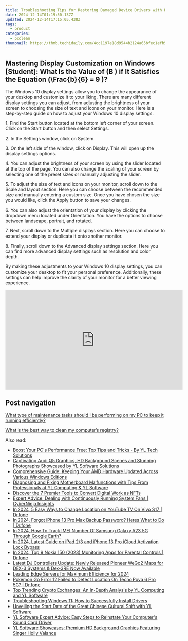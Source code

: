 ```yaml
---
title: Troubleshooting Tips for Restoring Damaged Device Drivers with Help From YL Software Experts
date: 2024-12-14T01:19:50.137Z
updated: 2024-12-14T17:15:05.438Z
tags:
  - product
categories:
  - pcclean
thumbnail: https://thmb.techidaily.com/4cc1197e18d9544b2124a65bfec1efb521b06ec232353dd58129a9184ba8b76a.jpg
---
```


## Mastering Display Customization on Windows [Student]: What Is the Value of \(B \) if It Satisfies the Equation \(\Frac{b}{6} = 9 \)?

The Windows 10 display settings allow you to change the appearance of your desktop and customize it to your liking. There are many different display settings you can adjust, from adjusting the brightness of your screen to choosing the size of text and icons on your monitor. Here is a step-by-step guide on how to adjust your Windows 10 display settings. 

1\. Find the Start button located at the bottom left corner of your screen. Click on the Start button and then select Settings.

2\. In the Settings window, click on System.

3\. On the left side of the window, click on Display. This will open up the display settings options. 

4\. You can adjust the brightness of your screen by using the slider located at the top of the page. You can also change the scaling of your screen by selecting one of the preset sizes or manually adjusting the slider.

5\. To adjust the size of text and icons on your monitor, scroll down to the Scale and layout section. Here you can choose between the recommended size and manually entering a custom size. Once you have chosen the size you would like, click the Apply button to save your changes.

6\. You can also adjust the orientation of your display by clicking the dropdown menu located under Orientation. You have the options to choose between landscape, portrait, and rotated.

7\. Next, scroll down to the Multiple displays section. Here you can choose to extend your display or duplicate it onto another monitor.

8\. Finally, scroll down to the Advanced display settings section. Here you can find more advanced display settings such as resolution and color depth. 

By making these adjustments to your Windows 10 display settings, you can customize your desktop to fit your personal preference. Additionally, these settings can help improve the clarity of your monitor for a better viewing experience.

<!-- affiliate ads begin -->
<iframe width="560" height="315" src="https://www.youtube.com/embed/0OxkndZbIA4?si=TWJlkTbYKsVag8-q" title="YouTube video player" frameborder="0" allow="accelerometer; autoplay; clipboard-write; encrypted-media; gyroscope; picture-in-picture; web-share" referrerpolicy="strict-origin-when-cross-origin" allowfullscreen></iframe>
<!-- affiliate ads end -->

## Post navigation

[What type of maintenance tasks should I be performing on my PC to keep it running efficiently?](https://tools.techidaily.com/pcclean/products/)

[What is the best way to clean my computer’s registry?](https://tools.techidaily.com/pcclean/products/)

<ins class="adsbygoogle"
     style="display:block"
     data-ad-format="autorelaxed"
     data-ad-client="ca-pub-7571918770474297"
     data-ad-slot="1223367746"></ins>

<ins class="adsbygoogle"
     style="display:block"
     data-ad-client="ca-pub-7571918770474297"
     data-ad-slot="8358498916"
     data-ad-format="auto"
     data-full-width-responsive="true"></ins>

<span class="atpl-alsoreadstyle">Also read:</span>
<div><ul>
<li><a href="https://discover-fantastic.techidaily.com/boost-your-pcs-performance-free-top-tips-and-tricks-by-yl-tech-solutions/"><u>Boost Your PC's Performance Free: Top Tips and Tricks - By YL Tech Solutions</u></a></li>
<li><a href="https://discover-fantastic.techidaily.com/captivating-audi-q5-graphics-hd-background-scenes-and-stunning-photographs-showcased-by-yl-software-solutions/"><u>Captivating Audi Q5 Graphics, HD Background Scenes and Stunning Photographs Showcased by YL Software Solutions</u></a></li>
<li><a href="https://driver-download.techidaily.com/comprehensive-guide-keeping-your-amd-hardware-updated-across-various-windows-editions/"><u>Comprehensive Guide: Keeping Your AMD Hardware Updated Across Various Windows Editions</u></a></li>
<li><a href="https://discover-fantastic.techidaily.com/diagnosing-and-fixing-motherboard-malfunctions-with-tips-from-professionals-at-yl-computing-and-yl-software/"><u>Diagnosing and Fixing Motherboard Malfunctions with Tips From Professionals at YL Computing & YL Software</u></a></li>
<li><a href="https://extra-resources.techidaily.com/discover-the-7-premier-tools-to-convert-digital-work-as-nfts/"><u>Discover the 7 Premier Tools to Convert Digital Work as NFTs</u></a></li>
<li><a href="https://hardware-help.techidaily.com/expert-advice-dealing-with-continuously-running-system-fans-cyberninja-insights/"><u>Expert Advice: Dealing with Continuously Running System Fans | CyberNinja Insights</u></a></li>
<li><a href="https://change-location.techidaily.com/in-2024-5-easy-ways-to-change-location-on-youtube-tv-on-vivo-s17-drfone-by-drfone-virtual-android/"><u>In 2024, 5 Easy Ways to Change Location on YouTube TV On Vivo S17 | Dr.fone</u></a></li>
<li><a href="https://iphone-unlock.techidaily.com/in-2024-forgot-iphone-13-pro-max-backup-password-heres-what-to-do-drfone-by-drfone-ios/"><u>In 2024, Forgot iPhone 13 Pro Max Backup Password? Heres What to Do | Dr.fone</u></a></li>
<li><a href="https://android-unlock.techidaily.com/in-2024-how-to-track-imei-number-of-samsung-galaxy-a23-5g-through-google-earth-by-drfone-android/"><u>In 2024, How To Track IMEI Number Of Samsung Galaxy A23 5G Through Google Earth?</u></a></li>
<li><a href="https://activate-lock.techidaily.com/in-2024-latest-guide-on-ipad-23-and-iphone-13-pro-icloud-activation-lock-bypass-by-drfone-ios/"><u>In 2024, Latest Guide on iPad 2/3 and iPhone 13 Pro iCloud Activation Lock Bypass</u></a></li>
<li><a href="https://android-location-track.techidaily.com/in-2024-top-9-nokia-150-2023-monitoring-apps-for-parental-controls-drfone-by-drfone-virtual-android/"><u>In 2024, Top 9 Nokia 150 (2023) Monitoring Apps for Parental Controls | Dr.fone</u></a></li>
<li><a href="https://discover-fantastic.techidaily.com/latest-dj-controllers-update-newly-released-pioneer-wego2-maps-for-dex-3-systems-and-dex-3re-now-available/"><u>Latest DJ Controllers Update: Newly Released Pioneer WeGo2 Maps for DEX-3 Systems & Dex-3RE Now Available</u></a></li>
<li><a href="https://extra-skills.techidaily.com/leading-edge-servers-for-maximum-efficiency-for-2024/"><u>Leading Edge Servers for Maximum Efficiency for 2024</u></a></li>
<li><a href="https://pokemon-go-android.techidaily.com/pokemon-go-error-12-failed-to-detect-location-on-tecno-pova-6-pro-5g-drfone-by-drfone-virtual-android/"><u>Pokemon Go Error 12 Failed to Detect Location On Tecno Pova 6 Pro 5G? | Dr.fone</u></a></li>
<li><a href="https://discover-fantastic.techidaily.com/top-trending-crypto-exchanges-an-in-depth-analysis-by-yl-computing-and-yl-software/"><u>Top Trending Crypto Exchanges: An In-Depth Analysis by YL Computing and YL Software</u></a></li>
<li><a href="https://discover-fantastic.techidaily.com/troubleshooting-windows-11-how-to-successfully-install-drivers/"><u>Troubleshooting Windows 11: How to Successfully Install Drivers</u></a></li>
<li><a href="https://discover-fantastic.techidaily.com/unveiling-the-start-date-of-the-great-chinese-cultural-shift-with-yl-software/"><u>Unveiling the Start Date of the Great Chinese Cultural Shift with YL Software</u></a></li>
<li><a href="https://discover-fantastic.techidaily.com/yl-software-expert-advice-easy-steps-to-reinstate-your-computers-sound-card-driver/"><u>YL Software Expert Advice: Easy Steps to Reinstate Your Computer's Sound Card Driver</u></a></li>
<li><a href="https://discover-fantastic.techidaily.com/yl-software-showcases-premium-hd-background-graphics-featuring-singer-holly-valance/"><u>YL Software Showcases: Premium HD Background Graphics Featuring Singer Holly Valance</u></a></li>
</ul></div>

